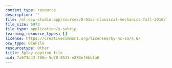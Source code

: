 ```yaml
---
content_type: resource
description: ''
file: /ol-ocw-studio-app/courses/8-01sc-classical-mechanics-fall-2016/7a671d43766e5e708535e883ef6bbfa0_1UdGbyj8924.vtt
file_size: 5973
file_type: application/x-subrip
learning_resource_types: []
license: https://creativecommons.org/licenses/by-nc-sa/4.0/
ocw_type: OCWFile
resourcetype: Other
title: 3play caption file
uid: 7a671d43-766e-5e70-8535-e883ef6bbfa0
---
```

